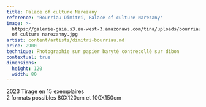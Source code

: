 ```yaml
---
title: Palace of culture Narezany
reference: 'Bourriau Dimitri, Palace of culture Narezany'
image: >-
  https://galerie-gaia.s3.eu-west-3.amazonaws.com/tina/uploads/bourriau-dimitri/galerie-gaia-bourriau-dimitri-palace
  of culture narezanny.jpg
artist: content/artists/dimitri-bourriau.md
price: 2900
technique: Photographie sur papier baryté contrecollé sur dibon
contextual: true
dimensions:
  height: 120
  width: 80
---
```


2023 Tirage en 15 exemplaires \
2 formats possibles 80X120cm et 100X150cm
